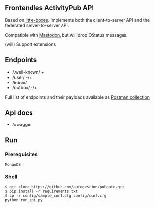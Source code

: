 
## Frontendles ActivityPub API
Based on [little-boxes](https://github.com/tsileo/little-boxes).
Implements both the client-to-server API and the federated server-to-server API.

Compatible with [Mastodon](https://github.com/tootsuite/mastodon), but will drop OStatus messages.

(will) Support extensions

## Endpoints

 - /.well-known/    +
 - /user/           -/+
 - /inbox/
 - /outbox/         -/+

Full list of endpoints and their payloads available as [Postman collection](https://github.com/autogestion/pubgate/blob/master/pubgate.postman_collection.json)

## Api docs

 - /swagger

## Run

### Prerequisites
`MongoDB`

### Shell

```
$ git clone https://github.com/autogestion/pubgate.git
$ pip install -r requirements.txt
$ cp -r config/sample_conf.cfg config/conf.cfg
python run_api.py
```